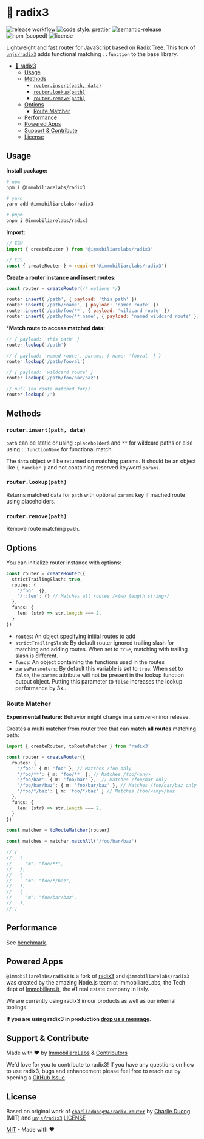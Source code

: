 # 🌳 radix3

![release workflow](https://img.shields.io/github/workflow/status/immobiliare/radix3/Release)
[![code style: prettier](https://img.shields.io/badge/code_style-prettier-ff69b4.svg?style=flat-square)](https://github.com/prettier/prettier?style=flat-square)
[![semantic-release](https://img.shields.io/badge/%20%20%F0%9F%93%A6%F0%9F%9A%80-semantic--release-e10079.svg?style=flat-square)](https://github.com/semantic-release/semantic-release)
![npm (scoped)](https://img.shields.io/npm/v/@immobiliarelabs/radix3?style=flat-square)
![license](https://img.shields.io/github/license/immobiliare/radix3)

Lightweight and fast router for JavaScript based on [Radix Tree](https://en.wikipedia.org/wiki/Radix_tree). 
This fork of [`unjs/radix3`](https://github.com/unjs/radix3) adds functional matching `::function` to the base library.

- [🌳 radix3](#%F0%9F%8C%B3-radix3)
  * [Usage](#usage)
  * [Methods](#methods)
    + [`router.insert(path, data)`](#routerinsertpath-data)
    + [`router.lookup(path)`](#routerlookuppath)
    + [`router.remove(path)`](#routerremovepath)
  * [Options](#options)
    + [Route Matcher](#route-matcher)
  * [Performance](#performance)
  * [Powered Apps](#powered-apps)
  * [Support & Contribute](#support--contribute)
  * [License](#license)

## Usage

**Install package:**

```sh
# npm
npm i @immobiliarelabs/radix3

# yarn
yarn add @immobiliarelabs/radix3

# pnpm
pnpm i @immobiliarelabs/radix3
```

**Import:**

```js
// ESM
import { createRouter } from '@immobiliarelabs/radix3'

// CJS
const { createRouter } = require('@immobiliarelabs/radix3')
```

**Create a router instance and insert routes:**

```js
const router = createRouter(/* options */)

router.insert('/path', { payload: 'this path' })
router.insert('/path/:name', { payload: 'named route' })
router.insert('/path/foo/**', { payload: 'wildcard route' })
router.insert('/path/foo/**:name', { payload: 'named wildcard route' })
```

***Match route to access matched data:**

```js
// { payload: 'this path' }
router.lookup('/path')

// { payload: 'named route', params: { name: 'fooval' } }
router.lookup('/path/fooval')

// { payload: 'wildcard route' }
router.lookup('/path/foo/bar/baz')

// null (no route matched for/)
router.lookup('/')
```

## Methods

### `router.insert(path, data)`

`path` can be static or using `:placeholder`s and `**` for wildcard paths or else using `::functionName` for functional match.

The `data` object will be returned on matching params. It should be an object like `{ handler }` and not containing reserved keyword `params`.

### `router.lookup(path)`

Returns matched data for `path` with optional `params` key if mached route using placeholders.

### `router.remove(path)`

Remove route matching `path`.

## Options

You can initialize router instance with options:

```ts
const router = createRouter({
  strictTrailingSlash: true,
  routes: {
    '/foo': {},
    '/::len': {} // Matches all routes /<two length string>/
  },
  funcs: {
    len: (str) => str.length === 2,
  }
})

```

- `routes`: An object specifying initial routes to add
- `strictTrailingSlash`: By default router ignored trailing slash for matching and adding routes. When set to `true`, matching with trailing slash is different.
- `funcs`: An object containing the functions used in the routes
- `parseParameters`: By default this variable is set to `true`. When set to `false`, the `params` attribute will not be present in the lookup function output object. Putting this parameter to `false` increases the lookup performance by 3x..


### Route Matcher

**Experimental feature:** Behavior might change in a semver-minor release.

Creates a multi matcher from router tree that can match **all routes** matching path:

```ts
import { createRouter, toRouteMatcher } from 'radix3'

const router = createRouter({
  routes: {
    '/foo': { m: 'foo' }, // Matches /foo only
    '/foo/**': { m: 'foo/**' }, // Matches /foo/<any>
    '/foo/bar': { m: 'foo/bar' },  // Matches /foo/bar only
    '/foo/bar/baz': { m: 'foo/bar/baz' }, // Matches /foo/bar/baz only
    '/foo/*/baz': { m: 'foo/*/baz' } // Matches /foo/<any>/baz
  },
  funcs: {
    len: (str) => str.length === 2,
  }
})

const matcher = toRouteMatcher(router)

const matches = matcher.matchAll('/foo/bar/baz')

// [
//   {
//     "m": "foo/**",
//   },
//   {
//     "m": "foo/*/baz",
//   },
//   {
//     "m": "foo/bar/baz",
//   },
// ]
```

## Performance

See [benchmark](./benchmark).

## Powered Apps

`@immobiliarelabs/radix3` is a fork of [radix3](https://github.com/unjs/radix3) and `@immobiliarelabs/radix3` was created by the amazing Node.js team at ImmobiliareLabs, the Tech dept of [Immobiliare.it](https://www.immobiliare.it), the #1 real estate company in Italy.

We are currently using radix3 in our products as well as our internal toolings.

**If you are using radix3 in production [drop us a message](mailto:opensource@immobiliare.it)**.

## Support & Contribute

Made with ❤️ by [ImmobiliareLabs](https://github.com/immobiliare) & [Contributors](./CONTRIBUTING.md#contributors)

We'd love for you to contribute to radix3!
If you have any questions on how to use radix3, bugs and enhancement please feel free to reach out by opening a [GitHub Issue](https://github.com/immobiliare/radix3/issues).

## License

Based on original work of [`charlieduong94/radix-router`](https://github.com/charlieduong94/radix-router) by [Charlie Duong](https://github.com/charlieduong94) (MIT) and [`unjs/radix3`](https://github.com/unjs/radix3) [LICENSE](https://github.com/unjs/radix3/blob/main/LICENSE)

[MIT](./LICENSE) - Made with ❤️

<!-- Badges -->
[npm-version-src]: https://img.shields.io/npm/v/radix3?style=flat-square
[npm-version-href]: https://npmjs.com/package/radix3

[npm-downloads-src]: https://img.shields.io/npm/dm/radix3?style=flat-square
[npm-downloads-href]: https://npmjs.com/package/radix3

[github-actions-src]: https://img.shields.io/github/workflow/status/unjs/radix3/ci/main?style=flat-square
[github-actions-href]: https://github.com/unjs/radix3/actions?query=workflow%3Aci

[codecov-src]: https://img.shields.io/codecov/c/gh/unjs/radix3/main?style=flat-square
[codecov-href]: https://codecov.io/gh/unjs/radix3

[bundle-src]: https://img.shields.io/bundlephobia/minzip/radix3?style=flat-square
[bundle-href]: https://bundlephobia.com/result?p=radix3
